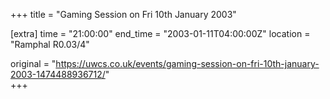 +++
title = "Gaming Session on Fri 10th January 2003"

[extra]
time = "21:00:00"
end_time = "2003-01-11T04:00:00Z"
location = "Ramphal R0.03/4"

original = "https://uwcs.co.uk/events/gaming-session-on-fri-10th-january-2003-1474488936712/"    
+++



